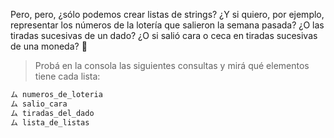 Pero, pero, ¿sólo podemos crear listas de strings? ¿Y si quiero, por ejemplo, representar los números de la lotería que salieron la semana pasada? ¿O las tiradas sucesivas de un dado? ¿O si salió cara o ceca en tiradas sucesivas de una moneda? :thought_balloon:

> Probá en la consola las siguientes consultas y mirá qué elementos tiene cada lista:
>
``` python
ム numeros_de_loteria
ム salio_cara
ム tiradas_del_dado
ム lista_de_listas
```